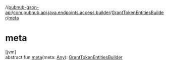 //[pubnub-gson-api](../../../index.md)/[com.pubnub.api.java.endpoints.access.builder](../index.md)/[GrantTokenEntitiesBuilder](index.md)/[meta](meta.md)

# meta

[jvm]\
abstract fun [meta](meta.md)(meta: [Any](https://kotlinlang.org/api/core/kotlin-stdlib/kotlin/-any/index.html)): [GrantTokenEntitiesBuilder](index.md)
